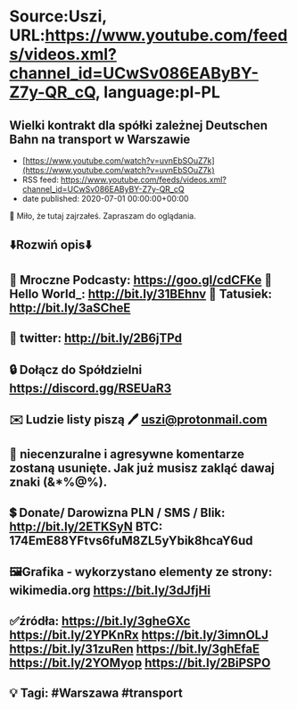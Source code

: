 # Source:Uszi, URL:https://www.youtube.com/feeds/videos.xml?channel_id=UCwSv086EAByBY-Z7y-QR_cQ, language:pl-PL

## Wielki kontrakt dla spółki zależnej Deutschen Bahn na transport w Warszawie
 - [https://www.youtube.com/watch?v=uvnEbSOuZ7k](https://www.youtube.com/watch?v=uvnEbSOuZ7k)
 - RSS feed: https://www.youtube.com/feeds/videos.xml?channel_id=UCwSv086EAByBY-Z7y-QR_cQ
 - date published: 2020-07-01 00:00:00+00:00

🤪 Miło, że tutaj zajrzałeś.  Zapraszam do oglądania.

⬇️Rozwiń opis⬇️
------------------------------------------------------------
👀 Mroczne Podcasty: https://goo.gl/cdCFKe
👀 Hello World_: http://bit.ly/31BEhnv
👀 Tatusiek: http://bit.ly/3aSCheE
------------------------------------------------------------
👀 twitter: http://bit.ly/2B6jTPd
------------------------------------------------------------
🔒 Dołącz do Spółdzielni
https://discord.gg/RSEUaR3
------------------------------------------------------------
✉️ Ludzie listy piszą 
🖊️ uszi@protonmail.com
------------------------------------------------------------
👺 niecenzuralne i agresywne komentarze zostaną usunięte.  Jak już musisz zakląć dawaj znaki (&*%@%).
------------------------------------------------------------
💲 Donate/ Darowizna
PLN / SMS / Blik: http://bit.ly/2ETKSyN
BTC: 174EmE88YFtvs6fuM8ZL5yYbik8hcaY6ud
---------------------------------------------------------------
🖼Grafika - wykorzystano elementy ze strony: 
wikimedia.org
https://bit.ly/3dJfjHi
---------------------------------------------------------------
✅źródła:
https://bit.ly/3gheGXc
https://bit.ly/2YPKnRx
https://bit.ly/3imnOLJ
https://bit.ly/31zuRen
https://bit.ly/3ghEfaE
https://bit.ly/2YOMyop
https://bit.ly/2BiPSPO
-------------------------------------------------------------
💡 Tagi: #Warszawa #transport
--------------------------------------------------------------

